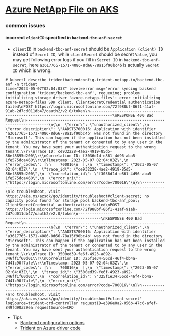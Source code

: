 # [Azure NetApp File on AKS](https://learn.microsoft.com/en-us/azure/aks/azure-netapp-files)

### common issues
#### incorrect `clientID` specified in `backend-tbc-anf-secret`

 - `clientID` in `backend-tbc-anf-secret` should be `Application (client) ID` instead of `Secret ID`, while `clientSecret` should be secret `Value`, you may get following error logs if you fill in `Secret ID` in `backend-tbc-anf-secret`, here `a3617765-1571-4086-8d66-78a15f90bc4b` is actually `Secret ID` which is wrong.

```
# kubectl describe tridentbackendconfig.trident.netapp.io/backend-tbc-anf -n trident
time="2023-05-07T02:04:03Z" level=error msg="error syncing backend configuration 'trident/backend-tbc-anf', requeuing; problem initializing storage driver 'azure-netapp-files': error initializing azure-netapp-files SDK client. ClientSecretCredential authentication failed\nPOST https://login.microsoftonline.com/72f988bf-86f1-41af-91ab-2d7cd011db47/oauth2/v2.0/token\n--------------------------------------------------------------------------------\nRESPONSE 400 Bad Request\n--------------------------------------------------------------------------------\n{\n  \"error\": \"unauthorized_client\",\n  \"error_description\": \"AADSTS700016: Application with identifier 'a3617765-1571-4086-8d66-78a15f90bc4b' was not found in the directory 'Microsoft'. This can happen if the application has not been installed by the administrator of the tenant or consented to by any user in the tenant. You may have sent your authentication request to the wrong tenant.\\r\\nTrace ID: ce932228-4ae2-4919-85d5-86ef8895d200\\r\\nCorrelation ID: f3036d1d-e861-4d96-aba5-1fe575dca460\\r\\nTimestamp: 2023-05-07 02:04:03Z\",\n  \"error_codes\": [\n    700016\n  ],\n  \"timestamp\": \"2023-05-07 02:04:03Z\",\n  \"trace_id\": \"ce932228-4ae2-4919-85d5-86ef8895d200\",\n  \"correlation_id\": \"f3036d1d-e861-4d96-aba5-1fe575dca460\",\n  \"error_uri\": \"https://login.microsoftonline.com/error?code=700016\"\n}\n--------------------------------------------------------------------------------\nTo troubleshoot, visit https://aka.ms/azsdk/go/identity/troubleshoot#client-secret; no capacity pools found for storage pool backend-tbc-anf_pool; ClientSecretCredential authentication failed\nPOST https://login.microsoftonline.com/72f988bf-86f1-41af-91ab-2d7cd011db47/oauth2/v2.0/token\n--------------------------------------------------------------------------------\nRESPONSE 400 Bad Request\n--------------------------------------------------------------------------------\n{\n  \"error\": \"unauthorized_client\",\n  \"error_description\": \"AADSTS700016: Application with identifier 'a3617765-1571-4086-8d66-78a15f90bc4b' was not found in the directory 'Microsoft'. This can happen if the application has not been installed by the administrator of the tenant or consented to by any user in the tenant. You may have sent your authentication request to the wrong tenant.\\r\\nTrace ID: 3500ed39-fe6f-4923-a892-346ff1f60d01\\r\\nCorrelation ID: 325f1e34-56cd-46f4-bb4a-7d41c90f7afe\\r\\nTimestamp: 2023-05-07 02:04:03Z\",\n  \"error_codes\": [\n    700016\n  ],\n  \"timestamp\": \"2023-05-07 02:04:03Z\",\n  \"trace_id\": \"3500ed39-fe6f-4923-a892-346ff1f60d01\",\n  \"correlation_id\": \"325f1e34-56cd-46f4-bb4a-7d41c90f7afe\",\n  \"error_uri\": \"https://login.microsoftonline.com/error?code=700016\"\n}\n--------------------------------------------------------------------------------\nTo troubleshoot, visit https://aka.ms/azsdk/go/identity/troubleshoot#client-secret" logSource=trident-crd-controller requestID=e396e0a2-056b-47c6-afef-849fd90a29ea requestSource=CRD
```

- Tips
  - [Backend configuration options](https://docs.netapp.com/us-en/trident/trident-use/anf-examples.html#backend-configuration-options)
  - [Trident on Azure driver code](https://github.com/NetApp/trident/tree/master/storage_drivers/azure)
